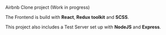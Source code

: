 Airbnb Clone project (Work in progress)

The Frontend is build with **React**, **Redux toolkit** and **SCSS**.

This project also includes a Test Server set up with **NodeJS** and **Express**.
